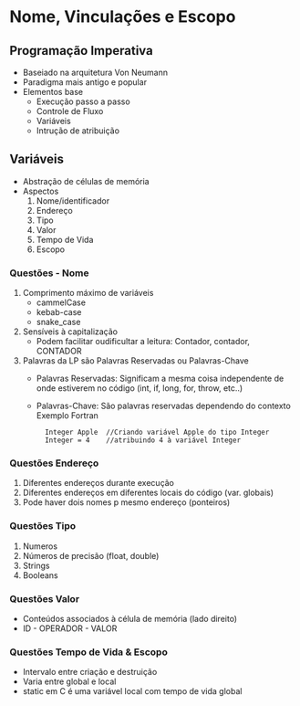 # Nome, Vinculações e Escopo
## Programação Imperativa
- Baseiado na arquitetura Von Neumann
- Paradigma mais antigo e popular
- Elementos base
    - Execução passo a passo
    - Controle de Fluxo
    - Variáveis
    - Intrução de atribuição
    
## Variáveis
- Abstração de células de memória
- Aspectos
    1. Nome/identificador
    2. Endereço
    3. Tipo
    4. Valor
    5. Tempo de Vida
    6. Escopo
### Questões - Nome
1. Comprimento máximo de variáveis
    - cammelCase
    - kebab-case
    - snake_case
2. Sensíveis à capitalização
    - Podem facilitar oudificultar a leitura: Contador, contador, CONTADOR
3. Palavras da LP são Palavras Reservadas ou Palavras-Chave
    - Palavras Reservadas: Significam a mesma coisa independente de onde estiverem no código (int, if, long, for, throw, etc..)
    - Palavras-Chave: São palavras reservadas dependendo do contexto
    Exemplo Fortran
            
            Integer Apple  //Criando variável Apple do tipo Integer
            Integer = 4    //atribuindo 4 à variável Integer

### Questões Endereço
1. Diferentes endereços durante execução
2. Diferentes endereços em diferentes locais do código (var. globais)
3. Pode haver dois nomes p mesmo endereço (ponteiros)

### Questões Tipo
1. Numeros
2. Números de precisão (float, double)
3. Strings
4. Booleans

### Questões Valor
- Conteúdos associados à célula de memória (lado direito)
- ID - OPERADOR - VALOR

### Questões Tempo de Vida & Escopo
- Intervalo entre criação e destruição
- Varia entre global e local
- static em C é uma variável local com tempo de vida global